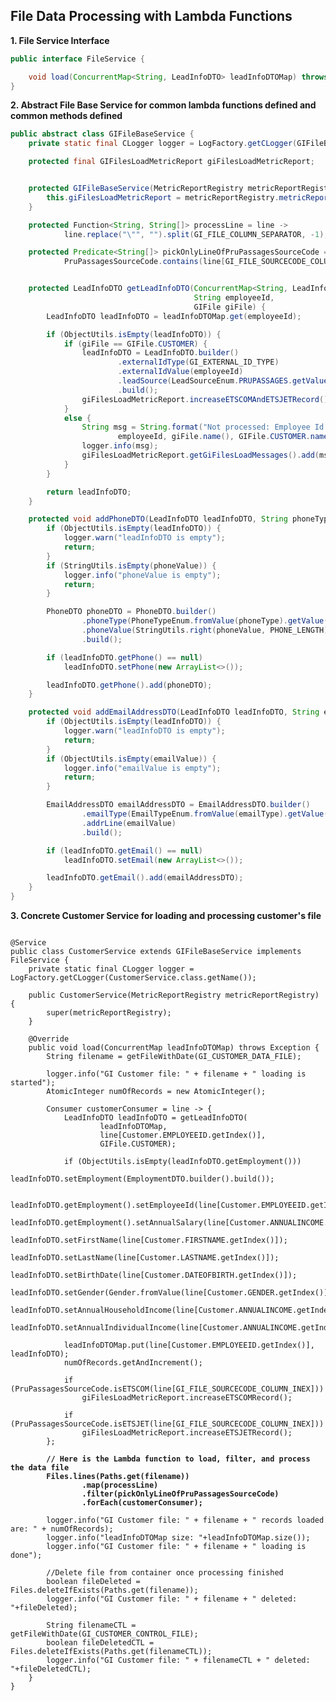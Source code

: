 ## File Data Processing with Lambda Functions

**1. File Service Interface**
```java
public interface FileService {

    void load(ConcurrentMap<String, LeadInfoDTO> leadInfoDTOMap) throws Exception;
}
```

**2. Abstract File Base Service for common lambda functions defined and common methods defined**
```java
public abstract class GIFileBaseService {
    private static final CLogger logger = LogFactory.getCLogger(GIFileBaseService.class.getName());

    protected final GIFilesLoadMetricReport giFilesLoadMetricReport;


    protected GIFileBaseService(MetricReportRegistry metricReportRegistry) {
        this.giFilesLoadMetricReport = metricReportRegistry.metricReport(GI_FILES_LOAD_METRIC_REPORT);
    }

    protected Function<String, String[]> processLine = line ->
            line.replace("\"", "").split(GI_FILE_COLUMN_SEPARATOR, -1);

    protected Predicate<String[]> pickOnlyLineOfPruPassagesSourceCode = line ->
            PruPassagesSourceCode.contains(line[GI_FILE_SOURCECODE_COLUMN_INEX]);


    protected LeadInfoDTO getLeadInfoDTO(ConcurrentMap<String, LeadInfoDTO> leadInfoDTOMap,
                                         String employeeId,
                                         GIFile giFile) {
        LeadInfoDTO leadInfoDTO = leadInfoDTOMap.get(employeeId);

        if (ObjectUtils.isEmpty(leadInfoDTO)) {
            if (giFile == GIFile.CUSTOMER) {
                leadInfoDTO = LeadInfoDTO.builder()
                        .externalIdType(GI_EXTERNAL_ID_TYPE)
                        .externalIdValue(employeeId)
                        .leadSource(LeadSourceEnum.PRUPASSAGES.getValue())
                        .build();
                giFilesLoadMetricReport.increaseETSCOMAndETSJETRecord();
            }
            else {
                String msg = String.format("Not processed: Employee Id %s in GI file %s, but not in %s file",
                        employeeId, giFile.name(), GIFile.CUSTOMER.name());
                logger.info(msg);
                giFilesLoadMetricReport.getGiFilesLoadMessages().add(msg);
            }
        }

        return leadInfoDTO;
    }

    protected void addPhoneDTO(LeadInfoDTO leadInfoDTO, String phoneType, String phoneValue) {
        if (ObjectUtils.isEmpty(leadInfoDTO)) {
            logger.warn("leadInfoDTO is empty");
            return;
        }
        if (StringUtils.isEmpty(phoneValue)) {
            logger.info("phoneValue is empty");
            return;
        }

        PhoneDTO phoneDTO = PhoneDTO.builder()
                .phoneType(PhoneTypeEnum.fromValue(phoneType).getValue())
                .phoneValue(StringUtils.right(phoneValue, PHONE_LENGTH))
                .build();

        if (leadInfoDTO.getPhone() == null)
            leadInfoDTO.setPhone(new ArrayList<>());

        leadInfoDTO.getPhone().add(phoneDTO);
    }

    protected void addEmailAddressDTO(LeadInfoDTO leadInfoDTO, String emailType, String emailValue) {
        if (ObjectUtils.isEmpty(leadInfoDTO)) {
            logger.warn("leadInfoDTO is empty");
            return;
        }
        if (ObjectUtils.isEmpty(emailValue)) {
            logger.info("emailValue is empty");
            return;
        }

        EmailAddressDTO emailAddressDTO = EmailAddressDTO.builder()
                .emailType(EmailTypeEnum.fromValue(emailType).getValue())
                .addrLine(emailValue)
                .build();

        if (leadInfoDTO.getEmail() == null)
            leadInfoDTO.setEmail(new ArrayList<>());

        leadInfoDTO.getEmail().add(emailAddressDTO);
    }
}
```

**3. Concrete Customer Service for loading and processing customer's file**
<pre><code>
@Service
public class CustomerService extends GIFileBaseService implements FileService {
    private static final CLogger logger = LogFactory.getCLogger(CustomerService.class.getName());

    public CustomerService(MetricReportRegistry metricReportRegistry) {
        super(metricReportRegistry);
    }

    @Override
    public void load(ConcurrentMap<String, LeadInfoDTO> leadInfoDTOMap) throws Exception {
        String filename = getFileWithDate(GI_CUSTOMER_DATA_FILE);

        logger.info("GI Customer file: " + filename + " loading is started");
        AtomicInteger numOfRecords = new AtomicInteger();

        Consumer<String[]> customerConsumer = line -> {
            LeadInfoDTO leadInfoDTO = getLeadInfoDTO(
                    leadInfoDTOMap,
                    line[Customer.EMPLOYEEID.getIndex()],
                    GIFile.CUSTOMER);

            if (ObjectUtils.isEmpty(leadInfoDTO.getEmployment()))
                leadInfoDTO.setEmployment(EmploymentDTO.builder().build());

            leadInfoDTO.getEmployment().setEmployeeId(line[Customer.EMPLOYEEID.getIndex()]);
            leadInfoDTO.getEmployment().setAnnualSalary(line[Customer.ANNUALINCOME.getIndex()]);
            leadInfoDTO.setFirstName(line[Customer.FIRSTNAME.getIndex()]);
            leadInfoDTO.setLastName(line[Customer.LASTNAME.getIndex()]);
            leadInfoDTO.setBirthDate(line[Customer.DATEOFBIRTH.getIndex()]);
            leadInfoDTO.setGender(Gender.fromValue(line[Customer.GENDER.getIndex()]).getValue());
            leadInfoDTO.setAnnualHouseholdIncome(line[Customer.ANNUALINCOME.getIndex()]);
            leadInfoDTO.setAnnualIndividualIncome(line[Customer.ANNUALINCOME.getIndex()]);

            leadInfoDTOMap.put(line[Customer.EMPLOYEEID.getIndex()], leadInfoDTO);
            numOfRecords.getAndIncrement();

            if (PruPassagesSourceCode.isETSCOM(line[GI_FILE_SOURCECODE_COLUMN_INEX]))
                giFilesLoadMetricReport.increaseETSCOMRecord();

            if (PruPassagesSourceCode.isETSJET(line[GI_FILE_SOURCECODE_COLUMN_INEX]))
                giFilesLoadMetricReport.increaseETSJETRecord();
        };

        <b>// Here is the Lambda function to load, filter, and process the data file
        Files.lines(Paths.get(filename))
                .map(processLine)
                .filter(pickOnlyLineOfPruPassagesSourceCode)
                .forEach(customerConsumer);</b>

        logger.info("GI Customer file: " + filename + " records loaded are: " + numOfRecords);
        logger.info("leadInfoDTOMap size: "+leadInfoDTOMap.size());
        logger.info("GI Customer file: " + filename + " loading is done");
        
        //Delete file from container once processing finished
        boolean fileDeleted =  Files.deleteIfExists(Paths.get(filename));
        logger.info("GI Customer file: " + filename + " deleted:  "+fileDeleted);
        
        String filenameCTL = getFileWithDate(GI_CUSTOMER_CONTROL_FILE);        
        boolean fileDeletedCTL =  Files.deleteIfExists(Paths.get(filenameCTL));        
        logger.info("GI Customer file: " + filenameCTL + " deleted:  "+fileDeletedCTL);
    }
}
</pre></code>